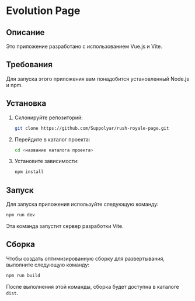 # Evolution Page

## Описание

Это приложение разработано с использованием Vue.js и Vite.

## Требования

Для запуска этого приложения вам понадобится установленный Node.js и npm.

## Установка

1. Склонируйте репозиторий:

   ```sh
   git clone https://github.com/Suppolyar/rush-royale-page.git
   ```

2. Перейдите в каталог проекта:

   ```sh
   cd <название каталога проекта>
   ```

3. Установите зависимости:

   ```sh
   npm install
   ```

## Запуск

Для запуска приложения используйте следующую команду:

```sh
npm run dev
```

Эта команда запустит сервер разработки Vite.

## Сборка

Чтобы создать оптимизированную сборку для развертывания, выполните следующую команду:

```sh
npm run build
```

После выполнения этой команды, сборка будет доступна в каталоге `dist`.
